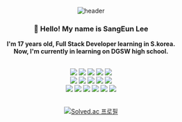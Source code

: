   <div align="center">

  ![header](https://capsule-render.vercel.app/api?type=Venom&color=D12040&height=300&section=header&text=SangEun%20Λ%20Ingrsso&fontSize=90&fontColor=FFFFFF)


### 👋 Hello! My name is SangEun Lee
**I'm 17 years old, Full Stack Developer learning in S.korea.**<br>
**Now, I'm currently in learning on DGSW high school.**
<br>  <br>

  <img src="https://img.shields.io/badge/python-3776AB?style=for-the-badge&logo=python&logoColor=white"/>
  <img src="https://img.shields.io/badge/lua-2C2D72?style=for-the-badge&logo=lua&logoColor=white"/>
  <img src="https://img.shields.io/badge/elixir-4B275F?style=for-the-badge&logo=elixir&logoColor=white"/>
  <img src="https://img.shields.io/badge/JavaScript-F7DF1E?style=for-the-badge&logo=javascript&logoColor=white"/>
  <img src="https://img.shields.io/badge/TypeScript-3178C6?style=for-the-badge&logo=typescript&logoColor=white"/>
  <br>
  <img src="https://img.shields.io/badge/Spring Boot-6DB33F?style=for-the-badge&logo=springboot&logoColor=white"/>
  <img src="https://img.shields.io/badge/Express-000000?style=for-the-badge&logo=express&logoColor=white"/>
  <img src="https://img.shields.io/badge/Flask-000000?style=for-the-badge&logo=flask&logoColor=white"/>
  <img src="https://img.shields.io/badge/fastapi-009688?style=for-the-badge&logo=fastapi&logoColor=white"/>
  <img src="https://img.shields.io/badge/django-092E20?style=for-the-badge&logo=django&logoColor=white"/><br>
  <img src="https://img.shields.io/badge/nodejs-339933?style=for-the-badge&logo=nodedotjs&logoColor=white"/>

  <img src="https://img.shields.io/badge/Jquery-0769AD?style=for-the-badge&logo=jquery&logoColor=white"/>
  <img src="https://img.shields.io/badge/React-61DAFB?style=for-the-badge&logo=react&logoColor=white"/>
  <img src="https://img.shields.io/badge/Vue-4FC08D?style=for-the-badge&logo=vuedotjs&logoColor=white"/>
  <img src="https://img.shields.io/badge/REDUX-764ABC?style=for-the-badge&logo=redux&logoColor=white"/>
  <img src="https://img.shields.io/badge/STYLED-DB7093?style=for-the-badge&logo=styledcomponents&logoColor=white"/>
  <br><br>

  [![Solved.ac 프로필](http://mazassumnida.wtf/api/generate_badge?boj=dgsw18)](https://solved.ac/dgsw18)  
</div>
